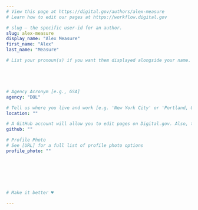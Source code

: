```yaml
---
# View this page at https://digital.gov/authors/alex-measure
# Learn how to edit our pages at https://workflow.digital.gov

# slug — the specific user-id for an author.
slug: alex-measure
display_name: "Alex Measure"
first_name: "Alex"
last_name: "Measure"

# List your pronoun(s) if you want them displayed alongside your name. If blank, we'll use just your name. Learn more http://mypronouns.org





# Agency Acronym [e.g., GSA]
agency: "DOL"

# Tell us where you live and work [e.g. 'New York City' or 'Portland, OR']
location: ""

# A GitHub account will allow you to edit pages on Digital.gov. Also, the image used in your GitHub account can be used to populate your digital.gov profile photo. Learn more about getting a Github account at [URL]
github: ""

# Profile Photo
# See [URL] for a full list of profile photo options
profile_photo: ""







# Make it better ♥

---
```

